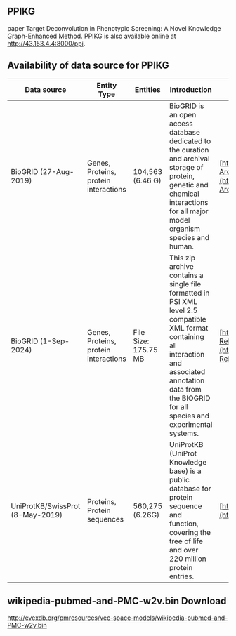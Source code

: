 ## PPIKG
paper Target Deconvolution in Phenotypic Screening: A Novel Knowledge Graph-Enhanced Method.
PPIKG is also available online at http://43.153.4.4:8000/ppi.


## Availability of data source for PPIKG 

| Data source             | Entity Type    | Entities   | Introduction       | Download link                             |
|-------------------------|------------|------------|--------------------|------------------------------------------|
| BioGRID (27-Aug-2019)   | Genes, Proteins, protein interactions   | 104,563 (6.46 G)    | BioGRID is an open access database dedicated to the curation and archival storage of protein, genetic and chemical interactions for all major model organism species and human. | [https://downloads.thebiogrid.org/BioGRID/Release-Archive/BIOGRID-4.4.235/](https://downloads.thebiogrid.org/BioGRID/Release-Archive/BIOGRID-4.4.235/) |
| BioGRID (1-Sep-2024)   | Genes, Proteins, protein interactions   | File Size: 175.75 MB | This zip archive contains a single file formatted in PSI XML level 2.5 compatible XML format containing all interaction and associated annotation data from the BIOGRID for all species and experimental systems. | [https://downloads.thebiogrid.org/File/BioGRID/Latest-Release/BIOGRID-ALL-LATEST.psi25.zip](https://downloads.thebiogrid.org/File/BioGRID/Latest-Release/BIOGRID-ALL-LATEST.psi25.zip) |
| UniProtKB/SwissProt (8-May-2019)   | Proteins, Protein sequences  | 560,275 (6.26G)| UniProtKB (UniProt Knowledge base) is a public database for protein sequence and function, covering the tree of life and over 220 million protein entries.| [https://www.uniprot.org/help/downloads](https://www.uniprot.org/help/downloads) |


## wikipedia-pubmed-and-PMC-w2v.bin Download
http://evexdb.org/pmresources/vec-space-models/wikipedia-pubmed-and-PMC-w2v.bin
